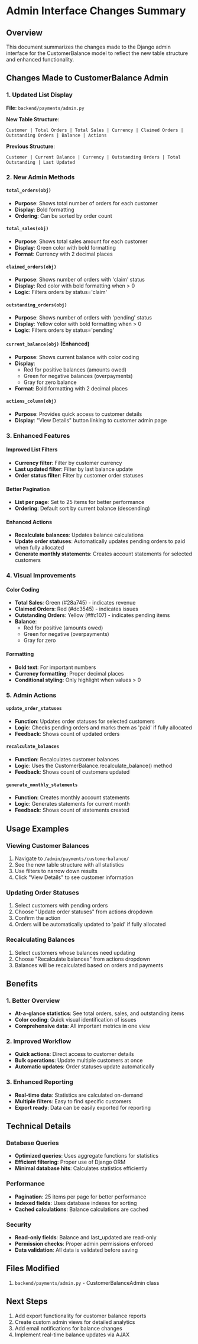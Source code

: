 # Admin Interface Changes Summary

## Overview
This document summarizes the changes made to the Django admin interface for the CustomerBalance model to reflect the new table structure and enhanced functionality.

## Changes Made to CustomerBalance Admin

### 1. Updated List Display
**File**: `backend/payments/admin.py`

**New Table Structure**:
```
Customer | Total Orders | Total Sales | Currency | Claimed Orders | Outstanding Orders | Balance | Actions
```

**Previous Structure**:
```
Customer | Current Balance | Currency | Outstanding Orders | Total Outstanding | Last Updated
```

### 2. New Admin Methods

#### `total_orders(obj)`
- **Purpose**: Shows total number of orders for each customer
- **Display**: Bold formatting
- **Ordering**: Can be sorted by order count

#### `total_sales(obj)`
- **Purpose**: Shows total sales amount for each customer
- **Display**: Green color with bold formatting
- **Format**: Currency with 2 decimal places

#### `claimed_orders(obj)`
- **Purpose**: Shows number of orders with 'claim' status
- **Display**: Red color with bold formatting when > 0
- **Logic**: Filters orders by status='claim'

#### `outstanding_orders(obj)`
- **Purpose**: Shows number of orders with 'pending' status
- **Display**: Yellow color with bold formatting when > 0
- **Logic**: Filters orders by status='pending'

#### `current_balance(obj)` (Enhanced)
- **Purpose**: Shows current balance with color coding
- **Display**:
  - Red for positive balances (amounts owed)
  - Green for negative balances (overpayments)
  - Gray for zero balance
- **Format**: Bold formatting with 2 decimal places

#### `actions_column(obj)`
- **Purpose**: Provides quick access to customer details
- **Display**: "View Details" button linking to customer admin page

### 3. Enhanced Features

#### Improved List Filters
- **Currency filter**: Filter by customer currency
- **Last updated filter**: Filter by last balance update
- **Order status filter**: Filter by customer order statuses

#### Better Pagination
- **List per page**: Set to 25 items for better performance
- **Ordering**: Default sort by current balance (descending)

#### Enhanced Actions
- **Recalculate balances**: Updates balance calculations
- **Update order statuses**: Automatically updates pending orders to paid when fully allocated
- **Generate monthly statements**: Creates account statements for selected customers

### 4. Visual Improvements

#### Color Coding
- **Total Sales**: Green (#28a745) - indicates revenue
- **Claimed Orders**: Red (#dc3545) - indicates issues
- **Outstanding Orders**: Yellow (#ffc107) - indicates pending items
- **Balance**:
  - Red for positive (amounts owed)
  - Green for negative (overpayments)
  - Gray for zero

#### Formatting
- **Bold text**: For important numbers
- **Currency formatting**: Proper decimal places
- **Conditional styling**: Only highlight when values > 0

### 5. Admin Actions

#### `update_order_statuses`
- **Function**: Updates order statuses for selected customers
- **Logic**: Checks pending orders and marks them as 'paid' if fully allocated
- **Feedback**: Shows count of updated orders

#### `recalculate_balances`
- **Function**: Recalculates customer balances
- **Logic**: Uses the CustomerBalance.recalculate_balance() method
- **Feedback**: Shows count of customers updated

#### `generate_monthly_statements`
- **Function**: Creates monthly account statements
- **Logic**: Generates statements for current month
- **Feedback**: Shows count of statements created

## Usage Examples

### Viewing Customer Balances
1. Navigate to `/admin/payments/customerbalance/`
2. See the new table structure with all statistics
3. Use filters to narrow down results
4. Click "View Details" to see customer information

### Updating Order Statuses
1. Select customers with pending orders
2. Choose "Update order statuses" from actions dropdown
3. Confirm the action
4. Orders will be automatically updated to 'paid' if fully allocated

### Recalculating Balances
1. Select customers whose balances need updating
2. Choose "Recalculate balances" from actions dropdown
3. Balances will be recalculated based on orders and payments

## Benefits

### 1. Better Overview
- **At-a-glance statistics**: See total orders, sales, and outstanding items
- **Color coding**: Quick visual identification of issues
- **Comprehensive data**: All important metrics in one view

### 2. Improved Workflow
- **Quick actions**: Direct access to customer details
- **Bulk operations**: Update multiple customers at once
- **Automatic updates**: Order statuses update automatically

### 3. Enhanced Reporting
- **Real-time data**: Statistics are calculated on-demand
- **Multiple filters**: Easy to find specific customers
- **Export ready**: Data can be easily exported for reporting

## Technical Details

### Database Queries
- **Optimized queries**: Uses aggregate functions for statistics
- **Efficient filtering**: Proper use of Django ORM
- **Minimal database hits**: Calculates statistics efficiently

### Performance
- **Pagination**: 25 items per page for better performance
- **Indexed fields**: Uses database indexes for sorting
- **Cached calculations**: Balance calculations are cached

### Security
- **Read-only fields**: Balance and last_updated are read-only
- **Permission checks**: Proper admin permissions enforced
- **Data validation**: All data is validated before saving

## Files Modified
1. `backend/payments/admin.py` - CustomerBalanceAdmin class

## Next Steps
1. Add export functionality for customer balance reports
2. Create custom admin views for detailed analytics
3. Add email notifications for balance changes
4. Implement real-time balance updates via AJAX
